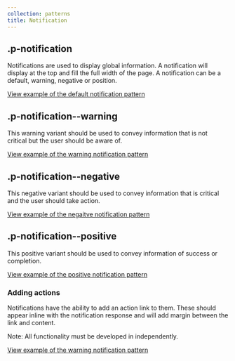 ```yaml
---
collection: patterns
title: Notification
---
```


## .p-notification

Notifications are used to display global information. A notification will display at the top and fill the full width of the page. A notification can be a default, warning, negative or position.

<a href="https://ubuntudesign.github.io/vanilla-framework/examples/patterns/notifications/notifications"
    class="js-example">
    View example of the default notification pattern
</a>


## .p-notification--warning

This warning variant should be used to convey information that is not critical but the user should be aware of.

<a href="https://ubuntudesign.github.io/vanilla-framework/examples/patterns/notifications/warning/"
    class="js-example">
    View example of the warning notification pattern
</a>

## .p-notification--negative

This negative variant should be used to convey information that is critical and the user should take action.

<a href="https://ubuntudesign.github.io/vanilla-framework/examples/patterns/notifications/negative/"
    class="js-example">
    View example of the negaitve notification pattern
</a>

## .p-notification--positive

This positive variant should be used to convey information of success or completion.

<a href="https://ubuntudesign.github.io/vanilla-framework/examples/patterns/notifications/positive/"
    class="js-example">
    View example of the positive notification pattern
</a>

### Adding actions

Notifications have the ability to add an action link to them. These should appear inline with the notification response and will add margin between the link and content.

Note: All functionality must be developed in independently.

<a href="https://ubuntudesign.github.io/vanilla-framework/examples/patterns/notifications/action/"
    class="js-example">
    View example of the warning notification pattern
</a>
